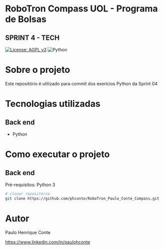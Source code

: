 # RoboTron Compass UOL - Programa de Bolsas
## SPRINT 4 - TECH
[![License: AGPL v3](https://img.shields.io/badge/License-AGPL_v3-blue.svg)](https://github.com/phconte/RoboTron_Paulo_Conte_Compass/blob/main/LICENCE) 
![Python](https://img.shields.io/badge/python-3670A0?style=for-the-badge&logo=python&logoColor=ffdd54)

# Sobre o projeto

Este repositório é utilizado para commit dos exerícios Python da Sprint 04

# Tecnologias utilizadas
## Back end
- Python

# Como executar o projeto
## Back end
Pré-requisitos: Python 3

```bash
# clonar repositório
git clone https://github.com/phconte/RoboTron_Paulo_Conte_Compass.git

```

# Autor

Paulo Henrique Conte

https://www.linkedin.com/in/paulohconte
